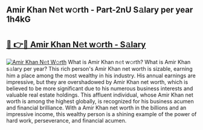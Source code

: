 ## Amir Khan N𝚎t w𝚘rth - Part-2nU S𝚊lary per year 1h4kG

# <h2><a href="http://gc4qj4q.nevu.top/?p=Amir+Khan">🔗 👉🔴 Amir Khan N𝚎t w𝚘rth - S𝚊lary</a></h2>

[![Amir Khan N𝚎t W𝚘rth](https://i.imgur.com/Oavwk0R.jpeg)](http://gc4qj4q.nevu.top/?p=Amir+Khan)
What is Amir Khan n𝚎t w𝚘rth? What is Amir Khan s𝚊lary per year?
This rich person's Amir Khan net worth is sizable, earning him a place among the most wealthy in his industry. His annual earnings are impressive, but they are overshadowed by Amir Khan net worth, which is believed to be more significant due to his numerous business interests and valuable real estate holdings. This affluent individual, whose Amir Khan net worth is among the highest globally, is recognized for his business acumen and financial brilliance. With a Amir Khan net worth in the billions and an impressive income, this wealthy person is a shining example of the power of hard work, perseverance, and financial acumen.
